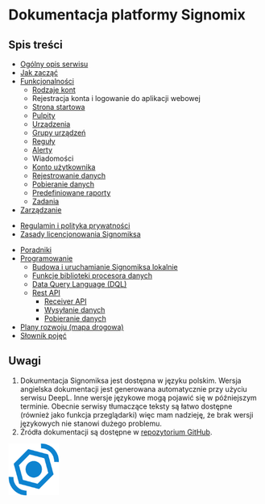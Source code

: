 # Dokumentacja platformy Signomix


## Spis treści

<div class="row">
<div class="col">

- [Ogólny opis serwisu](introduction.md)
- [Jak zacząć](getting_started.md)
- [Funkcjonalności](features/index.md)
    - [Rodzaje kont](features/account_types.md)
    - Rejestracja konta i logowanie do aplikacji webowej
    - [Strona startowa](features/home_page.md)
    - [Pulpity](features/dashboards/index.md)
    - [Urządzenia](features/devices/index.md)
    - [Grupy urządzeń](features/groups/index.md)
    - [Reguły](features/rules/index.md)
    - [Alerty](features/alerts/index.md)
    - Wiadomości
    - [Konto użytkownika](features/account/index.md)
    - [Rejestrowanie danych](features/data_provisioning.md)
    - [Pobieranie danych](features/downloading_data.md)
    - [Predefiniowane raporty](features/reports/predefined_reports.md)
    - [Zadania](features/tasks/index.md)
- [Zarządzanie](administration/index.md)
<!-- - [Wersja enterprise](/enterprise/index.md) -->
- [Regulamin i polityka prywatności](legal/terms_and_conditions.md)
- [Zasady licencjonowania Signomiksa](legal/license.md)

</div>
<div class="col">

- [Poradniki](howto/index.md)
- [Programowanie](development/index.md)
  - [Budowa i uruchamianie Signomiksa lokalnie](development/getting-started.md)
  - [Funkcje biblioteki procesora danych](features/devices/data_processor_lib.md)
  - [Data Query Language (DQL)](development/dql.md)
  - [Rest API](restapi/index.md)
    - [Receiver API](/restapi/receiver.md)
    - [Wysyłanie danych](/restapi/sending-data.md)
    - [Pobieranie danych](/restapi/downloading-data.md)
- [Plany rozwoju (mapa drogowa)](https://github.com/orgs/signomix/projects/4)
- [Słownik pojęć](dictionary.md)

</div>
</div>

## Uwagi
 1. Dokumentacja Signomiksa jest dostępna w języku polskim. Wersja angielska dokumentacji jest generowana  automatycznie przy użyciu serwisu DeepL. Inne wersje językowe mogą pojawić się w późniejszym terminie. Obecnie serwisy tłumaczące teksty są łatwo dostępne (również jako funkcja przeglądarki) więc mam nadzieję, że brak wersji językowych nie stanowi dużego problemu.
 2. Źródła dokumentacji są dostępne w [repozytorium GitHub](https://github.com/signomix/signomix-documentation).

<div class="text-center mt-3"><img src="assets/logo.svg" width="100px"></div>
